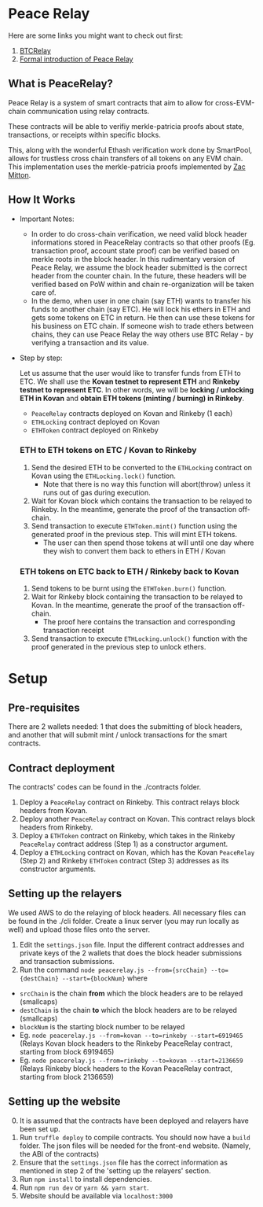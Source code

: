 # Peace Relay
Here are some links you might want to check out first:
1. [BTCRelay](https://github.com/ethereum/btcrelay)
2. [Formal introduction of Peace Relay](https://medium.com/@loiluu/peacerelay-connecting-the-many-ethereum-blockchains-22605c300ad3)

## What is PeaceRelay?
Peace Relay is a system of smart contracts that aim to allow for cross-EVM-chain communication using relay contracts.

These contracts will be able to verifiy merkle-patricia proofs about state, transactions, or receipts within specific blocks.

This, along with the wonderful Ethash verification work done by SmartPool, allows for trustless cross chain transfers of all tokens on any EVM chain. This implementation uses the merkle-patricia proofs implemented by [Zac Mitton](https://github.com/zmitton/eth-proof).

## How It Works
* Important Notes:
  * In order to do cross-chain verification, we need valid block header informations stored in PeaceRelay contracts so that other proofs (Eg. transaction proof, account state proof) can be verified based on merkle roots in the block header. In this rudimentary version of Peace Relay, we assume the block header submitted is the correct header from the counter chain. In the future, these headers will be verified based on PoW within and chain re-organization will be taken care of.
  * In the demo, when user in one chain (say ETH) wants to transfer his funds to another chain (say ETC). He will lock his ethers in ETH and gets some tokens on ETC in return. He then can use these tokens for his business on ETC chain. If someone wish to trade ethers between chains, they can use Peace Relay the way others use BTC Relay - by verifying a transaction and its value.
  
* Step by step:

  Let us assume that the user would like to transfer funds from ETH to ETC. We shall use the **Kovan testnet to represent ETH** and **Rinkeby testnet to represent ETC**. In other words, we will be **locking / unlocking ETH in Kovan** and **obtain ETH tokens (minting / burning) in Rinkeby**.
  * `PeaceRelay` contracts deployed on Kovan and Rinkeby (1 each)
  * `ETHLocking` contract deployed on Kovan
  * `ETHToken` contract deployed on Rinkeby
  
  ### ETH to ETH tokens on ETC / Kovan to Rinkeby
  1. Send the desired ETH to be converted to the `ETHLocking` contract on Kovan using the `ETHLocking.lock()` function.
      - Note that there is no way this function will abort(throw) unless it runs out of gas during execution.
  2. Wait for Kovan block which contains the transaction to be relayed to Rinkeby. In the meantime, generate the proof of the transaction off-chain.
  3. Send transaction to execute `ETHToken.mint()` function using the generated proof in the previous step. This will mint ETH tokens.
      - The user can then spend those tokens at will until one day where they wish to convert them back to ethers in ETH / Kovan

  ### ETH tokens on ETC back to ETH / Rinkeby back to Kovan
  1. Send tokens to be burnt using the `ETHToken.burn()` function.
  2. Wait for Rinkeby block containing the transaction to be relayed to Kovan. In the meantime, generate the proof of the transaction off-chain.
      - The proof here contains the transaction and corresponding transaction receipt
  3. Send transaction to execute `ETHLocking.unlock()` function with the proof generated in the previous step to unlock ethers.

# Setup 
## Pre-requisites
There are 2 wallets needed: 1 that does the submitting of block headers, and another that will submit mint / unlock transactions for the smart contracts.

## Contract deployment
The contracts' codes can be found in the ./contracts folder.
1. Deploy a `PeaceRelay` contract on Rinkeby. This contract relays block headers from Kovan. 
2. Deploy another `PeaceRelay` contract on Kovan. This contract relays block headers from Rinkeby.
3. Deploy a `ETHToken` contract on Rinkeby, which takes in the Rinkeby `PeaceRelay` contract address (Step 1) as a constructor argument.
4. Deploy a `ETHLocking` contract on Kovan, which has the Kovan `PeaceRelay` (Step 2) and Rinkeby `ETHToken` contract (Step 3) addresses  as its constructor arguments.

## Setting up the relayers
We used AWS to do the relaying of block headers. All necessary files can be found in the ./cli folder. Create a linux server (you may run locally as well) and upload those files onto the server.
1. Edit the `settings.json` file. Input the different contract addresses and private keys of the 2 wallets that does the block header submissions and transaction submissions.
2. Run the command `node peacerelay.js --from={srcChain} --to={destChain} --start={blockNum}` where
  * `srcChain` is the chain **from** which the block headers are to be relayed (smallcaps)
  * `destChain` is the chain **to** which the block headers are to be relayed (smallcaps)
  * `blockNum` is the starting block number to be relayed
  * Eg. `node peacerelay.js --from=kovan --to=rinkeby --start=6919465` (Relays Kovan block headers to the Rinkeby PeaceRelay contract,  starting from block 6919465)
  * Eg. `node peacerelay.js --from=rinkeby --to=kovan --start=2136659` (Relays Rinkeby block headers to the Kovan PeaceRelay contract, starting from block 2136659)
  
## Setting up the website
0. It is assumed that the contracts have been deployed and relayers have been set up.
1. Run `truffle deploy` to compile contracts. You should now have a `build` folder. The json files will be needed for the front-end website. (Namely, the ABI of the contracts)
2. Ensure that the `settings.json` file has the correct information as mentioned in step 2 of the 'setting up the relayers' section.
3. Run `npm install` to install dependencies.
4. Run `npm run dev` or `yarn && yarn start`.
5. Website should be available via `localhost:3000`

